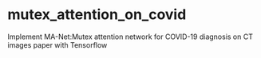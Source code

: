 # mutex_attention_on_covid
Implement MA-Net:Mutex attention network for COVID-19 diagnosis on CT images paper with Tensorflow
